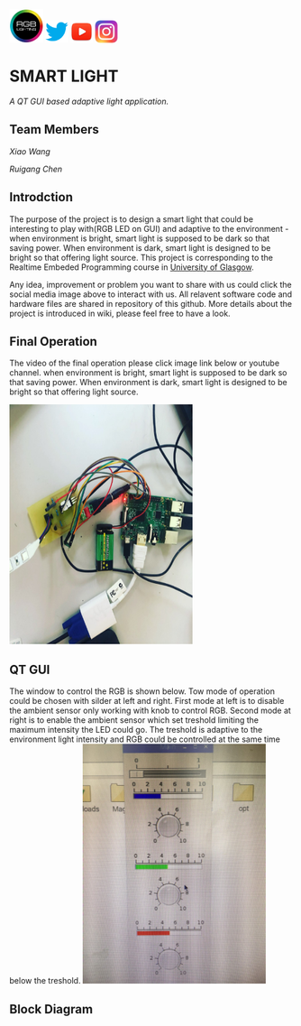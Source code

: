 [<img src= "image/SMART_LIGHT.jpg" width="60" height="60">]()           [<img src= "image/twitter.png" width="40" height="40">](https://twitter.com/RgbSmart)            [<img src= "image/youtube.jpg" width="40" height="40">](https://www.youtube.com/channel/UCd6fxMEmMy2eHsSU_8GLoLQ?view_as=subscriber)             [<img src= "image/instagram.jpg" width="40" height="40">](https://www.instagram.com/smart_rgb_light/)

# SMART LIGHT
_A QT GUI based adaptive light application._
## Team Members
 _Xiao Wang_
 
 _Ruigang Chen_
## Introdction
The purpose of the project is to design a smart light that could be interesting to play with(RGB LED on GUI) and adaptive to the environment - when environment is bright, smart light is supposed to be dark so that saving power. When environment is dark, smart light is designed to be bright so that offering light source. This project is corresponding to the Realtime Embeded Programming course in [University of Glasgow](https://www.gla.ac.uk).

Any idea, improvement or problem you want to share with us could click the social media image above to interact with us. All relavent software code and hardware files are shared in repository of this github. More details about the project is introduced in wiki, please feel free to have a look. 

## Final Operation
The video of the final operation please click image link below or youtube channel.
when environment is bright, smart light is supposed to be dark so that saving power. When environment is dark, smart light is designed to be bright so that offering light source.

[<img src= "image/Overview.jpg" width="325" height="425">](https://www.youtube.com/channel/UCd6fxMEmMy2eHsSU_8GLoLQ?view_as=subscriber) 

## QT GUI 
The window to control the RGB is shown below. Tow mode of operation could be chosen with silder at left and right. First mode at left is to disable the ambient sensor only working with knob to control RGB. Second mode at right is to enable the ambient sensor which set treshold limiting the maximum intensity the LED could go. The treshold is adaptive to the environment light intensity and RGB could be controlled at the same time below the treshold. 
<img src= "image/QT_GUI.jpg" width="325" height="425">

## Block Diagram

